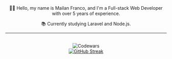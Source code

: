 
<center>
👋🏼 Hello, my name is Mailan Franco, and I'm a Full-stack Web Developer with over 5 years of experience.

📚 Currently studying Laravel and Node.js.<br/>

---

<div align="center">
  
<br/>![Codewars](https://www.codewars.com/users/thesckurtt/badges/large)<br/>
[![GitHub Streak](https://streak-stats.demolab.com?user=thesckurtt&theme=dracula)](https://git.io/streak-stats)
  
</div>


</center>
